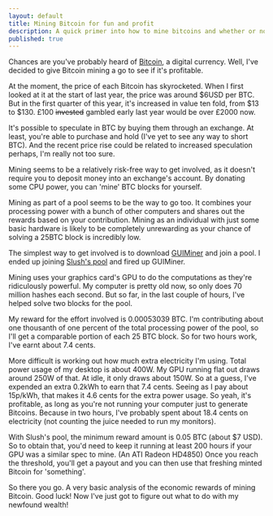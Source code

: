```yaml
---
layout: default
title: Mining Bitcoin for fun and profit
description: A quick primer into how to mine bitcoins and whether or not it's profitable to do so.
published: true
---
```


Chances are you've probably heard of <a href="http://bitcoin.org/" rel="nofollow">Bitcoin</a>, a digital currency. Well, I've decided to give Bitcoin mining a go to see if it's profitable.

At the moment, the price of each Bitcoin has skyrocketed. When I first looked at it at the start of last year, the price was around $6USD per BTC. But in the first quarter of this year, it's increased in value ten fold, from $13 to $130. £100 <del>invested</del> gambled early last year would be over £2000 now.

It's possible to speculate in BTC by buying them through an exchange. At least, you're able to purchase and hold (I've yet to see any way to short BTC). And the recent price rise could be related to increased speculation perhaps, I'm really not too sure.

Mining seems to be a relatively risk-free way to get involved, as it doesn't require you to deposit money into an exchange's account. By donating some CPU power, you can 'mine' BTC blocks for yourself.

Mining as part of a pool seems to be the way to go too. It combines your processing power with a bunch of other computers and shares out the rewards based on your contribution. Mining as an individual with just some basic hardware is likely to be completely unrewarding as your chance of solving a 25BTC block is incredibly low.

The simplest way to get involved is to download <a href="http://guiminer.org/" rel="nofollow">GUIMiner</a> and join a pool. I ended up joining <a href="http://mining.bitcoin.cz" rel="nofollow">Slush's pool</a> and fired up GUIMiner.

Mining uses your graphics card's GPU to do the computations as they're ridiculously powerful. My computer is pretty old now, so only does 70 million hashes each second. But so far, in the last couple of hours, I've helped solve two blocks for the pool.

My reward for the effort involved is 0.00053039 BTC. I'm contributing about one thousanth of one percent of the total processing power of the pool, so I'll get a comparable portion of each 25 BTC block. So for two hours work, I've earnt about 7.4 cents.

More difficult is working out how much extra electricity I'm using. Total power usage of my desktop is about 400W. My GPU running flat out draws around 250W of that. At idle, it only draws about 150W. So at a guess, I've expended an extra 0.2kWh to earn that 7.4 cents. Seeing as I pay about 15p/kWh, that makes it 4.6 cents for the extra power usage. So yeah, it's profitable, as long as you're not running your computer just to generate Bitcoins. Because in two hours, I've probably spent about 18.4 cents on electricity (not counting the juice needed to run my monitors).

With Slush's pool, the minimum reward amount is 0.05 BTC (about $7 USD). So to obtain that, you'd need to keep it running at least 200 hours if your GPU was a similar spec to mine. (An ATI Radeon HD4850)
Once you reach the threshold, you'll get a payout and you can then use that freshing minted Bitcoin for 'something'.

So there you go. A very basic analysis of the economic rewards of mining Bitcoin. Good luck! Now I've just got to figure out what to do with my newfound wealth!